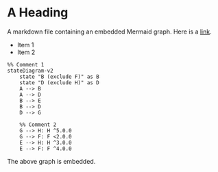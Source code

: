 # A Heading

A markdown file containing an embedded Mermaid graph.
Here is a [link](https://www.cthing.com).

* Item 1
* Item 2

```mermaid
%% Comment 1
stateDiagram-v2
    state "B (exclude F)" as B
    state "D (exclude H)" as D
    A --> B
    A --> D
    B --> E
    B --> D
    D --> G
    
    %% Comment 2
    G --> H: H ^5.0.0
    G --> F: F <2.0.0
    E --> H: H ^3.0.0
    E --> F: F ^4.0.0
```
The above graph is embedded.
